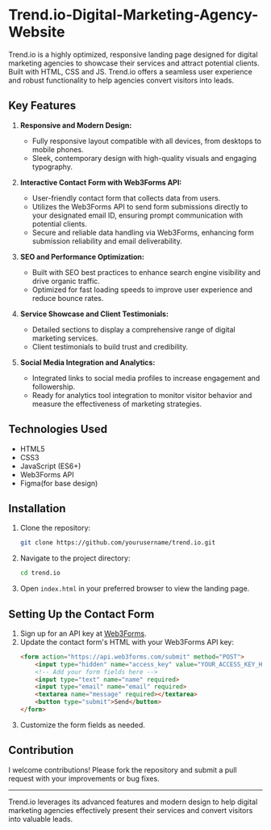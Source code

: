 # Trend.io-Digital-Marketing-Agency-Website
Trend.io is a highly optimized, responsive landing page designed for digital marketing agencies to showcase their services and attract potential clients. Built with HTML, CSS and JS. Trend.io offers a seamless user experience and robust functionality to help agencies convert visitors into leads.

## Key Features

1. **Responsive and Modern Design:**
   - Fully responsive layout compatible with all devices, from desktops to mobile phones.
   - Sleek, contemporary design with high-quality visuals and engaging typography.

2. **Interactive Contact Form with Web3Forms API:**
   - User-friendly contact form that collects data from users.
   - Utilizes the Web3Forms API to send form submissions directly to your designated email ID, ensuring prompt communication with potential clients.
   - Secure and reliable data handling via Web3Forms, enhancing form submission reliability and email deliverability.

3. **SEO and Performance Optimization:**
   - Built with SEO best practices to enhance search engine visibility and drive organic traffic.
   - Optimized for fast loading speeds to improve user experience and reduce bounce rates.

4. **Service Showcase and Client Testimonials:**
   - Detailed sections to display a comprehensive range of digital marketing services.
   - Client testimonials to build trust and credibility.

5. **Social Media Integration and Analytics:**
   - Integrated links to social media profiles to increase engagement and followership.
   - Ready for analytics tool integration to monitor visitor behavior and measure the effectiveness of marketing strategies.

## Technologies Used
- HTML5
- CSS3
- JavaScript (ES6+)
- Web3Forms API
- Figma(for base design)

## Installation

1. Clone the repository:
   ```bash
   git clone https://github.com/yourusername/trend.io.git
   ```

2. Navigate to the project directory:
   ```bash
   cd trend.io
   ```

3. Open `index.html` in your preferred browser to view the landing page.

## Setting Up the Contact Form

1. Sign up for an API key at [Web3Forms](https://web3forms.com).
2. Update the contact form's HTML with your Web3Forms API key:
   ```html
   <form action="https://api.web3forms.com/submit" method="POST">
       <input type="hidden" name="access_key" value="YOUR_ACCESS_KEY_HERE">
       <!-- Add your form fields here -->
       <input type="text" name="name" required>
       <input type="email" name="email" required>
       <textarea name="message" required></textarea>
       <button type="submit">Send</button>
   </form>
   ```
3. Customize the form fields as needed.

## Contribution
I welcome contributions! Please fork the repository and submit a pull request with your improvements or bug fixes.

---

Trend.io leverages its advanced features and modern design to help digital marketing agencies effectively present their services and convert visitors into valuable leads.
